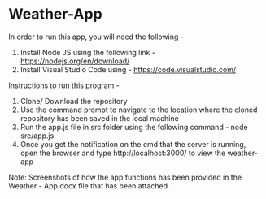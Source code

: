 # Weather-App

In order to run this app, you will need the following -

1. Install Node JS using the following link - https://nodejs.org/en/download/
2. Install Visual Studio Code using - https://code.visualstudio.com/

Instructions to run this program - 
1. Clone/ Download the repository
2. Use the command prompt to navigate to the location where the cloned repository has been saved in the local machine
3. Run the app.js file in src folder using the following command -
              node src/app.js
4. Once you get the notification on the cmd that the server is running, open the browser and type http://localhost:3000/  to view the weather-app

Note: Screenshots of how the app functions has been provided in the Weather - App.docx file that has been attached
